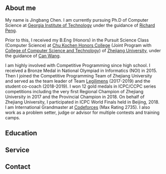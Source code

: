 

## About me

My name is Jingbang Chen. I am currently pursuing Ph.D of Computer Science at [Georgia Institute of Technology](https://www.cc.gatech.edu/) under the guidance of [Richard Peng](https://www.cc.gatech.edu/~rpeng/).

Prior to this, I received my B.Eng (Honors) in the Pursuit Science Class (Computer Science) at [Chu Kochen Honors College](http://ckc.zju.edu.cn/) (Joint Program with [College of Computer Science and Technology](http://www.cs.zju.edu.cn/)) of [Zhejiang University](http://www.zju.edu.cn/), under the guidance of [Can Wang](https://person.zju.edu.cn/wangcan).

I am highly involved with Competitive Programming since high school. I received a Bronze Medal in National Olympiad in Informatics (NOI) in 2015. Then I joined the Competitive Programming Team of Zhejiang University and served as the team leader of Team [Legilimens](http://codeforces.com/team/32489) (2017-2019) and the student co-coach (2018-2019). I won 12 gold medals in ICPC/CCPC series competitions including the very first Regional Champion of Zhejiang University in 2017 and the Provincial Champion in 2018. On behalf of Zhejiang University, I participated in ICPC World Finals held in Beijing, 2018. I am International Grandmaster at [Codeforces](http://codeforces.com/profile/chenjb) (Max Rating 2735). I also work as a problem setter, judge or advisor for multiple contests and training camps.


## Education

## Service 

## Contact
